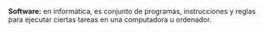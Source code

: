 **Software:** en informática, es conjunto de programas, instrucciones y reglas para ejecutar ciertas tareas en una computadora u ordenador.

